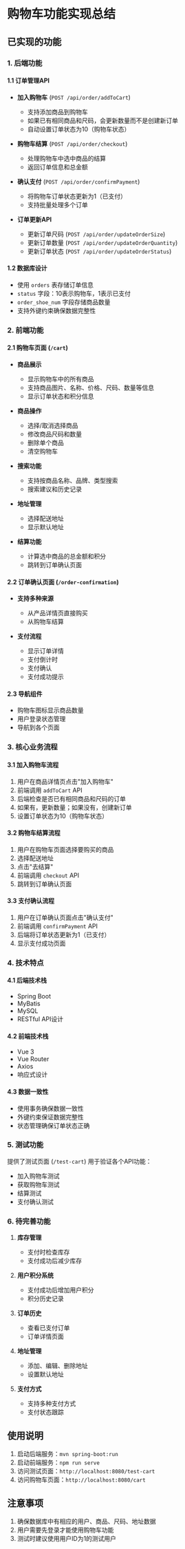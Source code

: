# 购物车功能实现总结

## 已实现的功能

### 1. 后端功能

#### 1.1 订单管理API
- **加入购物车** (`POST /api/order/addToCart`)
  - 支持添加商品到购物车
  - 如果已有相同商品和尺码，会更新数量而不是创建新订单
  - 自动设置订单状态为10（购物车状态）

- **购物车结算** (`POST /api/order/checkout`)
  - 处理购物车中选中商品的结算
  - 返回订单信息和总金额

- **确认支付** (`POST /api/order/confirmPayment`)
  - 将购物车订单状态更新为1（已支付）
  - 支持批量处理多个订单

- **订单更新API**
  - 更新订单尺码 (`POST /api/order/updateOrderSize`)
  - 更新订单数量 (`POST /api/order/updateOrderQuantity`)
  - 更新订单状态 (`POST /api/order/updateOrderStatus`)

#### 1.2 数据库设计
- 使用 `orders` 表存储订单信息
- `status` 字段：10表示购物车，1表示已支付
- `order_shoe_num` 字段存储商品数量
- 支持外键约束确保数据完整性

### 2. 前端功能

#### 2.1 购物车页面 (`/cart`)
- **商品展示**
  - 显示购物车中的所有商品
  - 支持商品图片、名称、价格、尺码、数量等信息
  - 显示订单状态和积分信息

- **商品操作**
  - 选择/取消选择商品
  - 修改商品尺码和数量
  - 删除单个商品
  - 清空购物车

- **搜索功能**
  - 支持按商品名称、品牌、类型搜索
  - 搜索建议和历史记录

- **地址管理**
  - 选择配送地址
  - 显示默认地址

- **结算功能**
  - 计算选中商品的总金额和积分
  - 跳转到订单确认页面

#### 2.2 订单确认页面 (`/order-confirmation`)
- **支持多种来源**
  - 从产品详情页直接购买
  - 从购物车结算

- **支付流程**
  - 显示订单详情
  - 支付倒计时
  - 支付确认
  - 支付成功提示

#### 2.3 导航组件
- 购物车图标显示商品数量
- 用户登录状态管理
- 导航到各个页面

### 3. 核心业务流程

#### 3.1 加入购物车流程
1. 用户在商品详情页点击"加入购物车"
2. 前端调用 `addToCart` API
3. 后端检查是否已有相同商品和尺码的订单
4. 如果有，更新数量；如果没有，创建新订单
5. 设置订单状态为10（购物车状态）

#### 3.2 购物车结算流程
1. 用户在购物车页面选择要购买的商品
2. 选择配送地址
3. 点击"去结算"
4. 前端调用 `checkout` API
5. 跳转到订单确认页面

#### 3.3 支付确认流程
1. 用户在订单确认页面点击"确认支付"
2. 前端调用 `confirmPayment` API
3. 后端将订单状态更新为1（已支付）
4. 显示支付成功页面

### 4. 技术特点

#### 4.1 后端技术栈
- Spring Boot
- MyBatis
- MySQL
- RESTful API设计

#### 4.2 前端技术栈
- Vue 3
- Vue Router
- Axios
- 响应式设计

#### 4.3 数据一致性
- 使用事务确保数据一致性
- 外键约束保证数据完整性
- 状态管理确保订单状态正确

### 5. 测试功能

提供了测试页面 (`/test-cart`) 用于验证各个API功能：
- 加入购物车测试
- 获取购物车测试
- 结算测试
- 支付确认测试

### 6. 待完善功能

1. **库存管理**
   - 支付时检查库存
   - 支付成功后减少库存

2. **用户积分系统**
   - 支付成功后增加用户积分
   - 积分历史记录

3. **订单历史**
   - 查看已支付订单
   - 订单详情页面

4. **地址管理**
   - 添加、编辑、删除地址
   - 设置默认地址

5. **支付方式**
   - 支持多种支付方式
   - 支付状态跟踪

## 使用说明

1. 启动后端服务：`mvn spring-boot:run`
2. 启动前端服务：`npm run serve`
3. 访问测试页面：`http://localhost:8080/test-cart`
4. 访问购物车页面：`http://localhost:8080/cart`

## 注意事项

1. 确保数据库中有相应的用户、商品、尺码、地址数据
2. 用户需要先登录才能使用购物车功能
3. 测试时建议使用用户ID为1的测试用户
